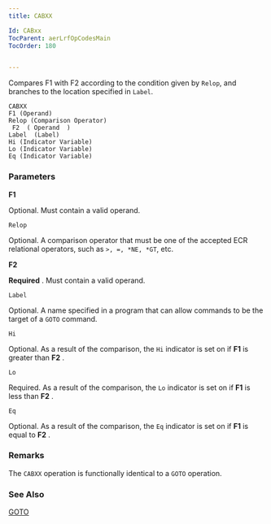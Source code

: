 ```yaml
---
title: CABXX

Id: CABxx
TocParent: aerLrfOpCodesMain
TocOrder: 180


---
```


Compares F1 with F2 according to the condition given by ```Relop```, and branches to the location specified in ```Label```. 

```
CABXX 
F1 (Operand)
Relop (Comparison Operator)
 F2  ( Operand  )
Label  (Label)
Hi (Indicator Variable)
Lo (Indicator Variable)
Eq (Indicator Variable) 
```

### Parameters

**F1** 

Optional. Must contain a valid operand.


```Relop```

Optional. A comparison operator that must be one of the accepted ECR relational operators, such as ```>, =, *NE, *GT```, etc.


**F2** 

**Required** . Must contain a valid operand.


```Label```

Optional. A name specified in a program that can allow commands to be the target of a ```GOTO``` command.


```Hi```

Optional. As a result of the comparison, the ```Hi``` indicator is set on if **F1** is greater than **F2** .


```Lo```

Required. As a result of the comparison, the ```Lo``` indicator is set on if **F1** is less than **F2** .


```Eq```

Optional. As a result of the comparison, the ```Eq``` indicator is set on if **F1** is equal to **F2** .


### Remarks
The ```CABXX``` operation is functionally identical to a ```GOTO``` operation. 

### See Also
[GOTO](GOTO.html) 
